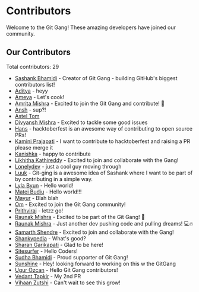 # Contributors

Welcome to the Git Gang! These amazing developers have joined our community.

## Our Contributors

Total contributors: 29

- [Sashank Bhamidi](https://github.com/SashankBhamidi) - Creator of Git Gang - building GitHub's biggest contributors list!
- [Aditya](https://github.com/aditya-yadav1176) - heyy
- [Ameya](https://github.com/Raptor0G) - Let's cook!
- [Amrita Mishra](https://github.com/amritamishra01) - Excited to join the Git Gang and contribute! 🌸
- [Ansh](https://github.com/ansh3108) - sup?!
- [Astel Tom](https://github.com/astel-code)
- [Divyansh Mishra](https://github.com/mishraa-G) - Excited to tackle some good issues
- [Hans](https://github.com/hans-r7) - hacktoberfest is an awesome way of contributing to open source PRs!
- [Kamini Prajapati](https://github.com/Kamini8707) - I want to contribute to hacktoberfest and raising a PR please merge it
- [Kanishka](https://github.com/kanishka1804) - happy to contribute
- [Likhitha Kathireddy](https://github.com/Likhithakathireddy) - Excited to join and collaborate with the Gang!
- [Lonelydev](https://github.com/some-boi) - just a cool guy moving through
- [Luuk](https://github.com/Devluuk123) - Git-ging is a awesome idea of Sashank where I want to be part of by contributing in a simple way.
- [Lyla Byun](https://github.com/LylaB) - Hello world!
- [Matei Budiu](https://github.com/aehmttw) - Hello world!!!
- [Mayur](https://github.com/MayurK-cmd) - Blah blah
- [Om](https://github.com/Om7035) - Excited to join the Git Gang community!
- [Prithviraj](https://github.com/bundela05) - letzz go!
- [Raunak Mishra](https://github.com/raunak-mishraa) - Excited to be part of the Git Gang! 🚀
- [Raunak Mishra](https://github.com/raunak-devs) - Just another dev pushing code and pulling dreams! 💻🔥
- [Samarth Shendre](https://github.com/i-m-samarth-cs) - Excited to join and collaborate with the Gang!
- [Shankypedia](https://github.com/shankypedia) - What's good?
- [Sharan Garikapati](https://github.com/sairamsharan) - Glad to be here!
- [Sitesurfer](https://github.com/Sakshi7654) - Hello Coders!
- [Sudha Bhamidi](https://github.com/SudhaBhamidi) - Proud supporter of Git Gang!
- [Sunshine](https://github.com/R-2400100058) - Hey! looking forward to working on this w the GitGang
- [Ugur Ozcan](https://github.com/uozcan12) - Hello Git Gang contributors!
- [Vedant Tapkir](https://github.com/Octaflick) - My 2nd PR
- [Vihaan Zutshi](https://github.com/vihaanified) - Can't wait to see this grow!
